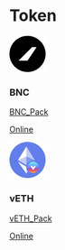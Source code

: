 # Token

![](../../.gitbook/assets/image%20%284%29.png)

### BNC

[BNC\_Pack](https://raw.githubusercontent.com/bifrost-finance/design-assets/master/token_logo/bnc/BNC_Pack.zip) 

[Online](https://github.com/bifrost-finance/design-assets/tree/master/token_logo/bnc)

![](../../.gitbook/assets/image%20%286%29.png)

### vETH

[vETH\_Pack](https://raw.githubusercontent.com/bifrost-finance/design-assets/master/token_logo/veth/vETH_Pack.zip) 

[Online](https://github.com/bifrost-finance/design-assets/tree/master/token_logo/veth)

